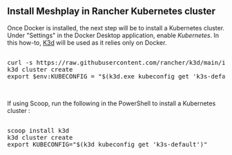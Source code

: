 ## Install Meshplay in Rancher Kubernetes cluster

Once Docker is installed, the next step will be to install a Kubernetes cluster.
Under "Settings" in the Docker Desktop application, enable *Kubernetes*.
In this how-to, [K3d](https://github.com/rancher/k3d) will be used as it relies only on Docker.

  <pre class="codeblock-pre">
  <div class="codeblock"><div class="clipboardjs">curl -s https://raw.githubusercontent.com/rancher/k3d/main/install.sh | bash
k3d cluster create
export $env:KUBECONFIG = "$(k3d.exe kubeconfig get 'k3s-default')"</div></div>
  </pre>

If using Scoop, run the following in the PowerShell to install a Kubernetes cluster :

  <pre class="codeblock-pre">
  <div class="codeblock"><div class="clipboardjs">scoop install k3d
k3d cluster create
export KUBECONFIG="$(k3d kubeconfig get 'k3s-default')"</div></div>
  </pre>
